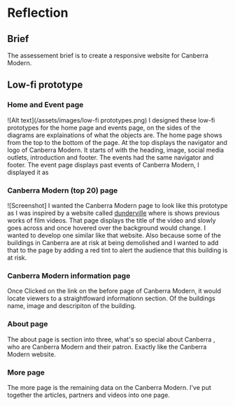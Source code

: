# Reflection 
## Brief 
The assessement brief is to create a responsive website for Canberra Modern. 

## Low-fi prototype 
### Home and Event page 
![Alt text](/assets/images/low-fi prototypes.png)
I designed these low-fi prototypes for the home page and events page, on the sides of the diagrams are explainations of what the objects are. The home page shows from the top to the bottom of the page. At the top displays the navigator and logo of Canberra Modern. It starts of with the heading, image, social media outlets, introduction and footer. The events had the same navigator and footer. The event page displays past events of Canberra Modern, I displayed it as 

### Canberra Modern (top 20) page 
![Screenshot]
I wanted the Canberra Modern page to look like this prototype as I was inspired by a website called [dunderville](https://www.dunderville.se/the-work) where is shows previous works of film videos. That page displays the title of the video and slowly goes across and once hovered over the background would change. I wanted to develop one similar like that website. Also because some of the buildings in Canberra are at risk at being demolished and I wanted to add that to the page by adding a red tint to alert the audience that this building is at risk. 

### Canberra Modern information page 
Once Clicked on the link on the before page of Canberra Modern, it would locate viewers to a straightfoward informationn section. Of the buildings name, image and descripiton of the building. 

### About page
The about page is section into three, what's so special about Canberra , who are Canberra Modern and their patron. Exactly like the Canberra Modern website. 

### More page
The more page is the remaining data on the Canberra Modern. I've put together the articles, partners and videos into one page. 


